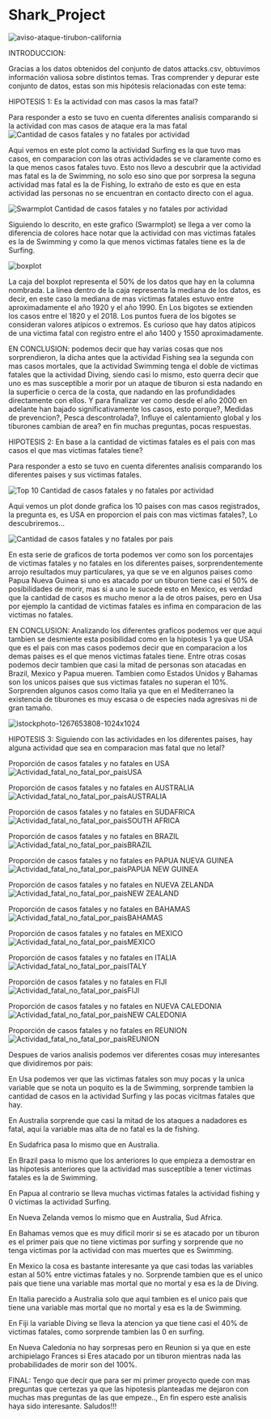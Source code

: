 # Shark_Project

![aviso-ataque-tirubon-california](https://github.com/19972024/Shark_Project/assets/156945446/c02248bf-c10a-4d3d-ae21-6fa0cd5aebe3)

INTRODUCCION:

Gracias a los datos obtenidos del conjunto de datos attacks.csv, obtuvimos información valiosa sobre distintos temas. Tras comprender y depurar este conjunto de datos, estas son mis hipótesis relacionadas con este tema:

HIPOTESIS 1: Es la actividad con mas casos la mas fatal?

Para responder a esto se tuvo en cuenta diferentes analisis comparando si la actividad con mas casos de ataque era la mas fatal
![Cantidad de casos fatales y no fatales por actividad](https://github.com/19972024/Shark_Project/assets/156945446/c120c1e0-dc3f-42ef-ac85-aeaf8259c236)

Aqui vemos en este plot como la actividad Surfing es la que tuvo mas casos, en comparacion con las otras actividades se ve claramente como es la que menos casos fatales tuvo. Esto nos llevo a descubrir que la actividad mas fatal es la de Swimming, no solo eso sino que por sorpresa la seguna actividad mas fatal es la de Fishing, lo extraño de esto es que en esta actividad las personas no se encuentran en contacto directo con el agua.

![Swarmplot Cantidad de casos fatales y no fatales por actividad](https://github.com/19972024/Shark_Project/assets/156945446/6cd5830f-39dc-4631-9292-cf432ee27ca0)

Siguiendo lo descrito, en este grafico (Swarmplot) se llega a ver como la diferencia de colores hace notar que la actividad con mas victimas fatales es la de Swimming y como la que menos victimas fatales tiene es la de Surfing.

![boxplot](https://github.com/19972024/Shark_Project/assets/156945446/d2dce60d-b3cb-4f4b-b7a0-ada98c70c63d)


La caja del boxplot representa el 50% de los datos que hay en la columna nombrada. La línea dentro de la caja representa la mediana de los datos, es decir, en este caso la mediana de mas victimas fatales estuvo entre aproximadamente el año 1920 y el año 1990. En Los bigotes se extienden los casos entre el 1820 y el 2018. Los puntos fuera de los bigotes se consideran valores atípicos o extremos. Es curioso que hay datos atipicos de una victima fatal con registro entre el año 1400 y 1550 aproximadamente.

EN CONCLUSION: podemos decir que hay varias cosas que nos sorprendieron, la dicha antes que la actividad Fishing sea la segunda con mas casos mortales, que la actividad Swimming tenga el doble de victimas fatales que la actividad Diving, siendo casi lo mismo, esto querra decir que uno es mas susceptible a morir por un ataque de tiburon si esta nadando en la superficie o cerca de la costa, que nadando en las profundidades directamente con ellos. Y para finalizar ver como desde el año 2000 en adelante han bajado significativamente los casos, esto porque?, Medidas de prevencion?, Pesca descontrolada?, Influye el calentamiento global y los tiburones cambian de area? en fin muchas preguntas, pocas respuestas.

HIPOTESIS 2: En base a la cantidad de victimas fatales es el pais con mas casos el que mas victimas fatales tiene?

Para responder a esto se tuvo en cuenta diferentes analisis comparando los diferentes paises y sus victimas fatales.

![Top 10 Cantidad de casos fatales y no fatales por actividad](https://github.com/19972024/Shark_Project/assets/156945446/b0cb0462-5986-47ce-892f-665076fafa17)

Aqui vemos un plot donde grafica los 10 paises con mas casos registrados, la pregunta es, es USA en proporcion el pais con mas victimas fatales?, Lo descubriremos...

![Cantidad de casos fatales y no fatales por pais](https://github.com/19972024/Shark_Project/assets/156945446/88fa4fa9-5bd9-421c-98e3-e4b20b3cc30a)

En esta serie de graficos de torta podemos ver como son los porcentajes de victimas fatales y no fatales en los diferentes paises, sorprendentemente arrojo resultados muy particulares, ya que se ve en algunos paises como Papua Nueva Guinea si uno es atacado por un tiburon tiene casi el 50% de posibilidades de morir, mas si a uno le sucede esto en Mexico, es verdad que la cantidad de casos es mucho menor a la de otros paises, pero en Usa por ejemplo la cantidad de victimas fatales es infima en comparacion de las victimas no fatales.

EN CONCLUSION: Analizando los diferentes graficos podemos ver que aqui tambien se desmiente esta posibilidad como en la hipotesis 1 ya que USA que es el pais con mas casos podemos decir que en comparacion a los demas paises es el que menos victimas fatales tiene. Entre otras cosas podemos decir tambien que casi la mitad de personas son atacadas en Brazil, Mexico y Papua mueren. Tambien como Estados Unidos y Bahamas son los unicos paises que sus victimas fatales no superan el 10%. Sorprenden algunos casos como Italia ya que en el Mediterraneo la existencia de tiburones es muy escasa o de especies nada agresivas ni de gran tamaño.

![istockphoto-1267653808-1024x1024](https://github.com/19972024/Shark_Project/assets/156945446/51eb9d3f-1fbe-4fed-a258-fa1597461b6d)

HIPOTESIS 3: Siguiendo con las actividades en los diferentes paises, hay alguna actividad que sea en comparacion mas fatal que no letal?

Proporción de casos fatales y no fatales en USA
![Actividad_fatal_no_fatal_por_paisUSA](https://github.com/19972024/Shark_Project/assets/156945446/12db84a5-d7a7-4b56-bdde-e25b71abe58e)

Proporción de casos fatales y no fatales en AUSTRALIA
![Actividad_fatal_no_fatal_por_paisAUSTRALIA](https://github.com/19972024/Shark_Project/assets/156945446/964b7954-c944-4a67-8011-afede07b27a3)

Proporción de casos fatales y no fatales en SUDAFRICA
![Actividad_fatal_no_fatal_por_paisSOUTH AFRICA](https://github.com/19972024/Shark_Project/assets/156945446/fda1ffaf-ff5c-461f-9b02-0746a7007b23)

Proporción de casos fatales y no fatales en BRAZIL
![Actividad_fatal_no_fatal_por_paisBRAZIL](https://github.com/19972024/Shark_Project/assets/156945446/5c6d0a3f-396a-46a4-b312-3d5ec2b7dfef)

Proporción de casos fatales y no fatales en PAPUA NUEVA GUINEA
![Actividad_fatal_no_fatal_por_paisPAPUA NEW GUINEA](https://github.com/19972024/Shark_Project/assets/156945446/47ea8388-eac2-4a2c-8188-c2698d84a3e9)

Proporción de casos fatales y no fatales en NUEVA ZELANDA
![Actividad_fatal_no_fatal_por_paisNEW ZEALAND](https://github.com/19972024/Shark_Project/assets/156945446/77de2f5f-4005-48a4-aec5-890ad314eccc)

Proporción de casos fatales y no fatales en BAHAMAS
![Actividad_fatal_no_fatal_por_paisBAHAMAS](https://github.com/19972024/Shark_Project/assets/156945446/ee06d63e-38c8-48a9-aaae-949fa58bb62b)

Proporción de casos fatales y no fatales en MEXICO
![Actividad_fatal_no_fatal_por_paisMEXICO](https://github.com/19972024/Shark_Project/assets/156945446/140dabc1-6ca1-4014-b682-7b5885cd1c5e)

Proporción de casos fatales y no fatales en ITALIA
![Actividad_fatal_no_fatal_por_paisITALY](https://github.com/19972024/Shark_Project/assets/156945446/5a42d8c7-6fad-49b9-b3a7-545ce6b7d45a)

Proporción de casos fatales y no fatales en FIJI
![Actividad_fatal_no_fatal_por_paisFIJI](https://github.com/19972024/Shark_Project/assets/156945446/416cfd56-e7ef-46f8-a4ea-3593b724e004)

Proporción de casos fatales y no fatales en NUEVA CALEDONIA
![Actividad_fatal_no_fatal_por_paisNEW CALEDONIA](https://github.com/19972024/Shark_Project/assets/156945446/db1cf21d-176a-41a3-b5c2-0a1eb10044e3)

Proporción de casos fatales y no fatales en REUNION
![Actividad_fatal_no_fatal_por_paisREUNION](https://github.com/19972024/Shark_Project/assets/156945446/265b177b-4b2a-4733-940d-bc6cd46f3feb)


Despues de varios analisis podemos ver diferentes cosas muy interesantes que dividiremos por pais:

En Usa podemos ver que las victimas fatales son muy pocas y la unica variable que se nota un poquito es la de Swimming, sorprende tambien la cantidad de casos en la actividad Surfing y las pocas vicitmas fatales que hay.

En Australia sorprende que casi la mitad de los ataques a nadadores es fatal, aqui la variable mas alta de no fatal es la de fishing.

En Sudafrica pasa lo mismo que en Australia.

En Brazil pasa lo mismo que los anteriores lo que empieza a demostrar en las hipotesis anteriores que la actividad mas susceptible a tener victimas fatales es la de Swimming.

En Papua al contrario se lleva muchas victimas fatales la actividad fishing y 0 victimas la actividad Surfing.

En Nueva Zelanda vemos lo mismo que en Australia, Sud Africa.

En Bahamas vemos que es muy dificil morir si se es atacado por un tiburon es el primer pais que no tiene victimas por surfing y sorprende que no tenga victimas por la actividad con mas muertes que es Swimming.

En Mexico la cosa es bastante interesante ya que casi todas las variables estan al 50% entre victimas fatales y no. Sorprende tambien que es el unico pais que tiene una variable mas mortal que no mortal y esa es la de Diving.

En Italia parecido a Australia solo que aqui tambien es el unico pais que tiene una variable mas mortal que no mortal y esa es la de Swimming.

En Fiji la variable Diving se lleva la atencion ya que tiene casi el 40% de victimas fatales, como sorprende tambien las 0 en surfing.

En Nueva Caledonia no hay sorpresas pero en Reunion si ya que en este archipielago Frances si Eres atacado por un tiburon mientras nada las probabilidades de morir son del 100%.

FINAL:
Tengo que decir que para ser mi primer proyecto quede con mas preguntas que certezas ya que las hipotesis planteadas me dejaron con muchas mas preguntas de las que empeze.., En fin espero este analisis haya sido interesante.
Saludos!!!
